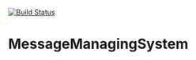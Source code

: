 [![Build Status](https://travis-ci.org/ayadykin/MessageManagingSystem.svg?branch=master)](https://travis-ci.org/ayadykin/MessageManagingSystem)

# MessageManagingSystem
